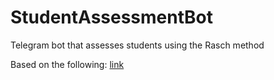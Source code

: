 # StudentAssessmentBot
Telegram bot that assesses students using the Rasch method

Based on the following: [link](https://real-statistics.com/reliability/item-response-theory/building-rasch-model/)
